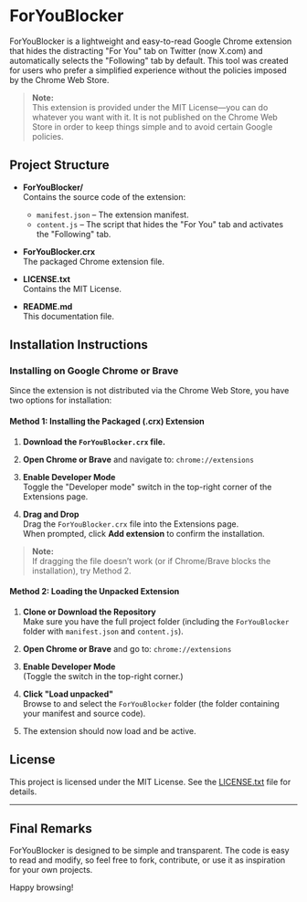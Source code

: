 # ForYouBlocker

ForYouBlocker is a lightweight and easy-to-read Google Chrome extension that
hides the distracting "For You" tab on Twitter (now X.com) and automatically
selects the "Following" tab by default. This tool was created for users who
prefer a simplified experience without the policies imposed by the Chrome Web
Store.

> **Note:**\
> This extension is provided under the MIT License—you can do whatever you want
> with it. It is not published on the Chrome Web Store in order to keep things
> simple and to avoid certain Google policies.

## Project Structure

- **ForYouBlocker/**\
  Contains the source code of the extension:
  - `manifest.json` – The extension manifest.
  - `content.js` – The script that hides the "For You" tab and activates the
    "Following" tab.

- **ForYouBlocker.crx**\
  The packaged Chrome extension file.

- **LICENSE.txt**\
  Contains the MIT License.

- **README.md**\
  This documentation file.

## Installation Instructions

### Installing on Google Chrome or Brave

Since the extension is not distributed via the Chrome Web Store, you have two
options for installation:

#### Method 1: Installing the Packaged (.crx) Extension

1. **Download the `ForYouBlocker.crx` file.**

2. **Open Chrome or Brave** and navigate to: `chrome://extensions`

3. **Enable Developer Mode**\
   Toggle the "Developer mode" switch in the top-right corner of the Extensions
   page.

4. **Drag and Drop**\
   Drag the `ForYouBlocker.crx` file into the Extensions page.\
   When prompted, click **Add extension** to confirm the installation.

> **Note:**\
> If dragging the file doesn’t work (or if Chrome/Brave blocks the
> installation), try Method 2.

#### Method 2: Loading the Unpacked Extension

1. **Clone or Download the Repository**\
   Make sure you have the full project folder (including the `ForYouBlocker`
   folder with `manifest.json` and `content.js`).

2. **Open Chrome or Brave** and go to: `chrome://extensions`

3. **Enable Developer Mode**\
   (Toggle the switch in the top-right corner.)

4. **Click "Load unpacked"**\
   Browse to and select the `ForYouBlocker` folder (the folder containing your
   manifest and source code).

5. The extension should now load and be active.

## License

This project is licensed under the MIT License. See the
[LICENSE.txt](LICENSE.txt) file for details.

---

## Final Remarks

ForYouBlocker is designed to be simple and transparent. The code is easy to read
and modify, so feel free to fork, contribute, or use it as inspiration for your
own projects.

Happy browsing!
